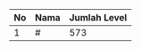 | No | Nama            | Jumlah Level |
|----|-----------------|--------------|
| 1  | #    |    573        |
